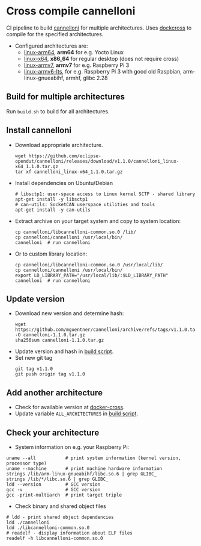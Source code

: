 # Cross compile cannelloni

CI pipeline to build [cannelloni](https://github.com/mguentner/cannelloni) for multiple architectures.
Uses [dockcross](https://github.com/dockcross/dockcross) to compile for the specified architectures.

* Configured architectures are:
  * [linux-arm64](https://hub.docker.com/r/dockcross/linux-arm64), **arm64** for e.g. Yocto Linux
  * [linux-x64](https://hub.docker.com/r/dockcross/linux-x64), **x86_64** for regular desktop (does not require cross)
  * [linux-armv7](https://hub.docker.com/r/dockcross/linux-armv7), **armv7** for e.g. Raspberry Pi 3
  * [linux-armv6-lts](https://hub.docker.com/r/dockcross/linux-armv6-lts), for e.g. Raspberry Pi 3 with good old Raspbian, arm-linux-gnueabihf, armhf, glibc 2.28


## Build for multiple architectures

Run `build.sh` to build for all architectures.

## Install cannelloni

* Download appropriate architecture.
  ```shell
  wget https://github.com/eclipse-opendut/cannelloni/releases/download/v1.1.0/cannelloni_linux-x64_1.1.0.tar.gz
  tar xf cannelloni_linux-x64_1.1.0.tar.gz
  ```
* Install dependencies on Ubuntu/Debian
  ```shell
  # libsctp1: user-space access to Linux kernel SCTP - shared library
  apt-get install -y libsctp1
  # can-utils: SocketCAN userspace utilities and tools
  apt-get install -y can-utils
  ```
* Extract archive on your target system and copy to system location: 
  ```shell
  cp cannelloni/libcannelloni-common.so.0 /lib/
  cp cannelloni/cannelloni /usr/local/bin/
  cannelloni  # run cannelloni
  ```
* Or to custom library location:
  ```shell
  cp cannelloni/libcannelloni-common.so.0 /usr/local/lib/
  cp cannelloni/cannelloni /usr/local/bin/
  export LD_LIBRARY_PATH="/usr/local/lib/:$LD_LIBRARY_PATH"
  cannelloni  # run cannelloni
  ```

## Update version

* Download new version and determine hash:
  ```shell
  wget https://github.com/mguentner/cannelloni/archive/refs/tags/v1.1.0.tar.gz -O cannelloni-1.1.0.tar.gz
  sha256sum cannelloni-1.1.0.tar.gz
  ```
* Update version and hash in [build script](build.py).
* Set new git tag
  ```shell
  git tag v1.1.0
  git push origin tag v1.1.0 
  ```
## Add another architecture

* Check for available version at [docker-cross](https://github.com/dockcross/dockcross).
* Update variable `ALL_ARCHITECTURES` in [build script](build.py).


## Check your architecture

* System information on e.g. your Raspberry Pi:
```shell
uname --all           # print system information (kernel version, processor type)
uname --machine       # print machine hardware information
strings /lib/arm-linux-gnueabihf/libc.so.6 | grep GLIBC_
strings /lib/*/libc.so.6 | grep GLIBC_
ldd --version         # GCC version
gcc -v                # GCC version
gcc -print-multiarch  # print target triple

```

* Check binary and shared object files
```shell
# ldd - print shared object dependencies
ldd ./cannelloni
ldd ./libcannelloni-common.so.0
# readelf - display information about ELF files
readelf -h libcannelloni-common.so.0
```
